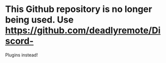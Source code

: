 # This Github repository is no longer being used. Use https://github.com/deadlyremote/Discord-
Plugins instead!
